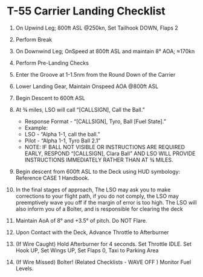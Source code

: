 # T-55 Carrier Landing Checklist

1. On Upwind Leg; 800ft ASL @250kn, Set Tailhook DOWN, Flaps 2
2. Perform Break
3. On Downwind Leg; OnSpeed at 800ft ASL and maintain 8° AOA; ≈170kn
4. Perform Pre-Landing Checks
5. Enter the Groove at 1-1.5nm from the Round Down of the Carrier
6. Lower Landing Gear, Maintain Onspeed AOA @800ft ASL
7. Begin Descent to 600ft ASL
8. At ¾ miles, LSO will call “[CALLSIGN], Call the Ball.”
   - Response Format - “[CALLSIGN], Tyro, Ball [Fuel State].”
   - Example:
   - LSO - “Alpha 1-1, call the ball.”
   - Pilot - “Alpha 1-1, Tyro Ball 2.1”
   - NOTE: IF BALL NOT VISIBLE OR INSTRUCTIONS ARE REQUIRED EARLY, RESPOND “[CALLSIGN], Clara Ball” AND LSO WILL PROVIDE INSTRUCTIONS IMMEDIATELY RATHER THAN AT ¾ MILES.
9. Begin descent from 600ft ASL to the Deck using HUD symbology: Reference CASE 1 Handbook.
10. In the final stages of approach, The LSO may ask you to make corrections to your flight path, if you do not comply, the LSO may preemptively wave you off if the margin of error is too high. The LSO will also inform you of a Bolter, and is responsible for clearing the deck
11. Maintain AoA of 8° and +3.5° of pitch. Do NOT Flare.
12. Upon Contact with the Deck, Advance Throttle to Afterburner
13. (If Wire Caught) Hold Afterburner for 4 seconds. Set Throttle IDLE. Set Hook UP, Set Wings UP, Set Flaps 0, Taxi to Parking Area

14. (If Wire Missed) Bolter! (Related Checklists - WAVE OFF ) Monitor Fuel Levels.
